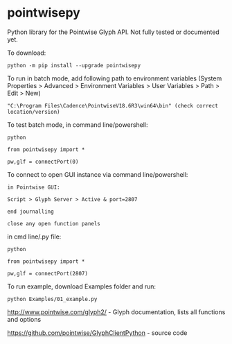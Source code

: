 # pointwisepy

Python library for the Pointwise Glyph API. Not fully tested or documented yet.

To download:

	python -m pip install --upgrade pointwisepy

To run in batch mode, add following path to environment variables (System Properties > Advanced > Environment Variables > User Variables > Path > Edit > New)
	
 	"C:\Program Files\Cadence\PointwiseV18.6R3\win64\bin" (check correct location/version)
	
To test batch mode, in command line/powershell: 
	
	python
	
 	from pointwisepy import *

	pw,glf = connectPort(0)

To connect to open GUI instance via command line/powershell: 

	in Pointwise GUI: 
	
 	Script > Glyph Server > Active & port=2807
	
 	end journalling

 	close any open function panels

in cmd line/.py file:

	python
	
 	from pointwisepy import *

	pw,glf = connectPort(2807)
	
To run example, download Examples folder and run:

	python Examples/01_example.py

http://www.pointwise.com/glyph2/ - Glyph documentation, lists all functions and options

https://github.com/pointwise/GlyphClientPython - source code
